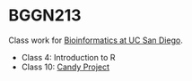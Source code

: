 # BGGN213

Class work for [Bioinformatics at UC San Diego](https://bioboot.github.io/bggn213_F22/).

- Class 4: Introduction to R  
- Class 10: [Candy Project]()  
